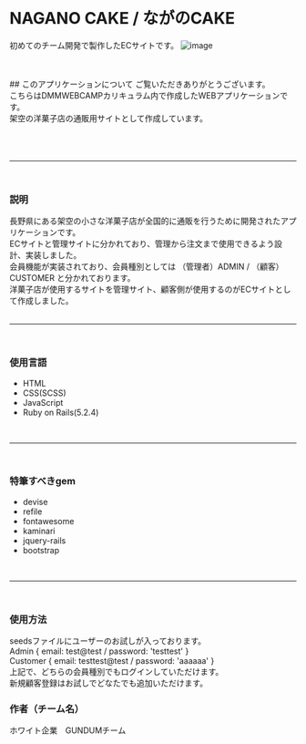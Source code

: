 <br>

# NAGANO CAKE / ながのCAKE
初めてのチーム開発で製作したECサイトです。
![image](https://user-images.githubusercontent.com/68215378/94673439-b2af4f80-0351-11eb-8555-c5595cf2c352.png)


<br>
<br>
## このアプリケーションについて
ご覧いただきありがとうございます。<br>
こちらはDMMWEBCAMPカリキュラム内で作成したWEBアプリケーションです。<br>
架空の洋菓子店の通販用サイトとして作成しています。<br>
<br>
<br>
<br>

- - - -
<br>

### 説明
長野県にある架空の小さな洋菓子店が全国的に通販を行うために開発されたアプリケーションです。<br>
ECサイトと管理サイトに分かれており、管理から注文まで使用できるよう設計、実装しました。<br>
会員機能が実装されており、会員種別としては （管理者）ADMIN / （顧客）CUSTOMER と分かれております。<br>
洋菓子店が使用するサイトを管理サイト、顧客側が使用するのがECサイトとして作成しました。<br>
<br>

- - - -
<br>

### 使用言語
* HTML
* CSS(SCSS)
* JavaScript
* Ruby on Rails(5.2.4)

<br>

- - - -
<br>

### 特筆すべきgem
* devise
* refile
* fontawesome
* kaminari
* jquery-rails
* bootstrap

<br>

- - - -
<br>

### 使用方法
seedsファイルにユーザーのお試しが入っております。<br>
Admin { email: test@test / password: 'testtest' }<br>
Customer { email: testtest@test / password: 'aaaaaa' }<br>
上記で、どちらの会員種別でもログインしていただけます。<br>
新規顧客登録はお試しでどなたでも追加いただけます。<br>


### 作者（チーム名）
ホワイト企業　GUNDUMチーム
